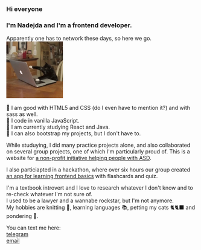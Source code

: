 ### Hi everyone
### I'm Nadejda and I'm a frontend developer.
Apparently one has to network these days, so here we go.  
<img src="https://github.com/radionadejda/radionadejda/blob/main/cat-computer.gif" width="150" height="150"> 

  💜 I am good with HTML5 and CSS (do I even have to mention it?) and with sass as well.  
  🧡 I code in vanilla JavaScript.  
  🖤 I am currently studying React and Java.  
  💙 I can also bootstrap my projects, but I don't have to.

While studuying, I did many practice projects alone, and also collaborated on several group projects, one of which I'm particularly proud of.
This is a website for [a non-profit initiative helping people with ASD](https://n3kr4s0v4.github.io/project_ASD/).  

I also particiapted in a hackathon, where over six hours our group created [an app for learning frontend basics](https://goncharovastacy.github.io/itgirlshackathon/) with flashcards and quiz. 

I'm a textbook introvert and I love to research whatever I don't know and to re-check whatever I'm not sure of.  
I used to be a lawyer and a wannabe rockstar, but I'm not anymore.  
My hobbies are knitting 🧶, learning languages 📚, petting my cats 🐈🐈‍⬛ and pondering 🤔.

You can text me here:  
[telegram](t.me/grrrgrrrgrrr)  
[email](radionadejda@gmail.com)  
